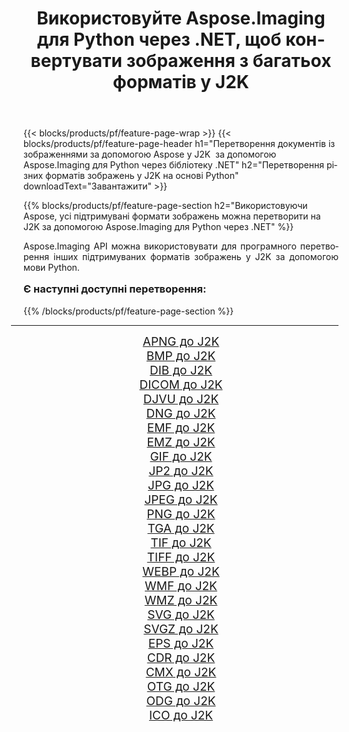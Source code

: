 ﻿---
title: Використовуйте Aspose.Imaging для Python через .NET, щоб конвертувати зображення з багатьох форматів у J2K 
weight: 3920
url: /uk/python-net/conversion/to/j2k/ 
lang: uk
langdirlevel: 2
locales: zh-hans,ja,it,ru,de,es,fr,nl,id,lt,pl,pt,vi,tr,ko,zh-hant,ar,hi,th,sv,cs,uk,he
description: Ви можете використовувати Aspose.Imaging для Python через бібліотеку .NET для перетворення різноманітних форматів у J2K
---

{{< blocks/products/pf/feature-page-wrap >}}
{{< blocks/products/pf/feature-page-header h1="Перетворення документів із зображеннями за допомогою Aspose у J2K  за допомогою Aspose.Imaging для Python через бібліотеку .NET" h2="Перетворення різних форматів зображень у J2K на основі Python" downloadText="Завантажити" >}}


{{% blocks/products/pf/feature-page-section  h2="Використовуючи Aspose, усі підтримувані формати зображень можна перетворити на J2K за допомогою Aspose.Imaging для Python через .NET" %}}
<p align=justify>Aspose.Imaging API можна використовувати для програмного перетворення інших підтримуваних форматів зображень у J2K за допомогою мови Python.</p>
<h3 style="margin-top:16px;">
Є наступні доступні перетворення:
</h3>
{{% /blocks/products/pf/feature-page-section %}}
<div class="container-fluid productfamilypage bg-gray">
    <div class="convertypes bg-gray agp-content section">
        <div class="container">
		<hr style="margin-left:-20px;"/>
		<div class="row other-converters" style="gap: 10px;font-size: 19px;text-align:center;">
		    <div class='col-md-3 other-converter remove-lp remove-rp'><a href="/imaging/uk/python-net/conversion/apng-to-j2k/" style="padding:15px;">APNG до J2K</a></div>
<div class='col-md-3 other-converter remove-lp remove-rp'><a href="/imaging/uk/python-net/conversion/bmp-to-j2k/" style="padding:15px;">BMP до J2K</a></div>
<div class='col-md-3 other-converter remove-lp remove-rp'><a href="/imaging/uk/python-net/conversion/dib-to-j2k/" style="padding:15px;">DIB до J2K</a></div>
<div class='col-md-3 other-converter remove-lp remove-rp'><a href="/imaging/uk/python-net/conversion/dicom-to-j2k/" style="padding:15px;">DICOM до J2K</a></div>
<div class='col-md-3 other-converter remove-lp remove-rp'><a href="/imaging/uk/python-net/conversion/djvu-to-j2k/" style="padding:15px;">DJVU до J2K</a></div>
<div class='col-md-3 other-converter remove-lp remove-rp'><a href="/imaging/uk/python-net/conversion/dng-to-j2k/" style="padding:15px;">DNG до J2K</a></div>
<div class='col-md-3 other-converter remove-lp remove-rp'><a href="/imaging/uk/python-net/conversion/emf-to-j2k/" style="padding:15px;">EMF до J2K</a></div>
<div class='col-md-3 other-converter remove-lp remove-rp'><a href="/imaging/uk/python-net/conversion/emz-to-j2k/" style="padding:15px;">EMZ до J2K</a></div>
<div class='col-md-3 other-converter remove-lp remove-rp'><a href="/imaging/uk/python-net/conversion/gif-to-j2k/" style="padding:15px;">GIF до J2K</a></div>
<div class='col-md-3 other-converter remove-lp remove-rp'><a href="/imaging/uk/python-net/conversion/jp2-to-j2k/" style="padding:15px;">JP2 до J2K</a></div>
<div class='col-md-3 other-converter remove-lp remove-rp'><a href="/imaging/uk/python-net/conversion/jpg-to-j2k/" style="padding:15px;">JPG до J2K</a></div>
<div class='col-md-3 other-converter remove-lp remove-rp'><a href="/imaging/uk/python-net/conversion/jpeg-to-j2k/" style="padding:15px;">JPEG до J2K</a></div>
<div class='col-md-3 other-converter remove-lp remove-rp'><a href="/imaging/uk/python-net/conversion/png-to-j2k/" style="padding:15px;">PNG до J2K</a></div>
<div class='col-md-3 other-converter remove-lp remove-rp'><a href="/imaging/uk/python-net/conversion/tga-to-j2k/" style="padding:15px;">TGA до J2K</a></div>
<div class='col-md-3 other-converter remove-lp remove-rp'><a href="/imaging/uk/python-net/conversion/tif-to-j2k/" style="padding:15px;">TIF до J2K</a></div>
<div class='col-md-3 other-converter remove-lp remove-rp'><a href="/imaging/uk/python-net/conversion/tiff-to-j2k/" style="padding:15px;">TIFF до J2K</a></div>
<div class='col-md-3 other-converter remove-lp remove-rp'><a href="/imaging/uk/python-net/conversion/webp-to-j2k/" style="padding:15px;">WEBP до J2K</a></div>
<div class='col-md-3 other-converter remove-lp remove-rp'><a href="/imaging/uk/python-net/conversion/wmf-to-j2k/" style="padding:15px;">WMF до J2K</a></div>
<div class='col-md-3 other-converter remove-lp remove-rp'><a href="/imaging/uk/python-net/conversion/wmz-to-j2k/" style="padding:15px;">WMZ до J2K</a></div>
<div class='col-md-3 other-converter remove-lp remove-rp'><a href="/imaging/uk/python-net/conversion/svg-to-j2k/" style="padding:15px;">SVG до J2K</a></div>
<div class='col-md-3 other-converter remove-lp remove-rp'><a href="/imaging/uk/python-net/conversion/svgz-to-j2k/" style="padding:15px;">SVGZ до J2K</a></div>
<div class='col-md-3 other-converter remove-lp remove-rp'><a href="/imaging/uk/python-net/conversion/eps-to-j2k/" style="padding:15px;">EPS до J2K</a></div>
<div class='col-md-3 other-converter remove-lp remove-rp'><a href="/imaging/uk/python-net/conversion/cdr-to-j2k/" style="padding:15px;">CDR до J2K</a></div>
<div class='col-md-3 other-converter remove-lp remove-rp'><a href="/imaging/uk/python-net/conversion/cmx-to-j2k/" style="padding:15px;">CMX до J2K</a></div>
<div class='col-md-3 other-converter remove-lp remove-rp'><a href="/imaging/uk/python-net/conversion/otg-to-j2k/" style="padding:15px;">OTG до J2K</a></div>
<div class='col-md-3 other-converter remove-lp remove-rp'><a href="/imaging/uk/python-net/conversion/odg-to-j2k/" style="padding:15px;">ODG до J2K</a></div>
<div class='col-md-3 other-converter remove-lp remove-rp'><a href="/imaging/uk/python-net/conversion/ico-to-j2k/" style="padding:15px;">ICO до J2K</a></div>
                </div>
        </div>
    </div>
</div>
<br/>

